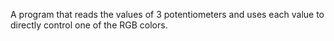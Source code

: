 A program that reads the values of 3 potentiometers and uses each value to directly control one of the RGB colors. 
